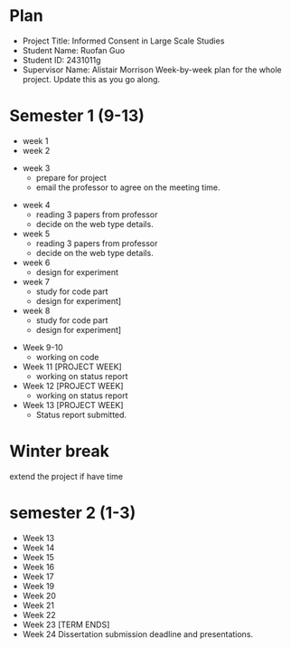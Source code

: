 # Plan
* Project Title: Informed Consent in Large Scale Studies
* Student Name: Ruofan Guo
* Student ID: 2431011g
* Supervisor Name: Alistair Morrison
Week-by-week plan for the whole project. Update this as you go along.
# Semester 1 (9-13)
* week 1
* week 2
+ week 3
  - prepare for project
  - email the professor to agree on the meeting time.
* week 4
  - reading 3 papers from professor
  - decide on the web type details.
* week 5
  - reading 3 papers from professor
  - decide on the web type details. 
* week 6
  - design for experiment
* week 7
  - study for code part
  - design for experiment]
* week 8
  - study for code part
  - design for experiment]
+ Week 9-10
  - working on code
+ Week 11 [PROJECT WEEK]
  - working on status report
+ Week 12 [PROJECT WEEK]
  - working on status report
+ Week 13 [PROJECT WEEK] 
  - Status report submitted.
# Winter break
extend the project if have time
# semester 2 (1-3)
* Week 13
* Week 14
* Week 15
* Week 16
* Week 17
* Week 19
* Week 20
* Week 21
* Week 22
* Week 23 [TERM ENDS]
* Week 24 Dissertation submission deadline and presentations.
